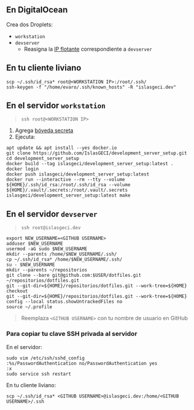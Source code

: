 ## En DigitalOcean

Crea dos Droplets:

- `workstation`
- `devserver`
    - Reasigna la [IP flotante](https://cloud.digitalocean.com/networking/floating_ips) correspondiente a `devserver`

## En tu cliente liviano

```shell
scp ~/.ssh/id_rsa* root@<WORKSTATION IP>:/root/.ssh/
ssh-keygen -f "/home/evaro/.ssh/known_hosts" -R "islasgeci.dev"
```

## En el servidor `workstation`

> `ssh root@<WORKSTATION IP>`

1. Agrega [bóveda secreta](https://docs.google.com/document/d/1lY7ycXs4J8wp1OyJCmPsvfB7YdQqscqL52cIZxBP6Rw)
2. Ejecuta:
```shell
apt update && apt install --yes docker.io
git clone https://github.com/IslasGECI/development_server_setup.git
cd development_server_setup
docker build --tag islasgeci/development_server_setup:latest .
docker login
docker push islasgeci/development_server_setup:latest
docker run --interactive --rm --tty --volume ${HOME}/.ssh/id_rsa:/root/.ssh/id_rsa --volume ${HOME}/.vault/.secrets:/root/.vault/.secrets islasgeci/development_server_setup:latest make
```

## En el servidor `devserver`

> `ssh root@islasgeci.dev`

```shell
export NEW_USERNAME=<GITHUB USERNAME>
adduser $NEW_USERNAME
usermod -aG sudo $NEW_USERNAME
mkdir --parents /home/$NEW_USERNAME/.ssh/
cp ~/.ssh/id_rsa* /home/$NEW_USERNAME/.ssh/
su - $NEW_USERNAME
mkdir --parents ~/repositorios
git clone --bare git@github.com:$USER/dotfiles.git ~/repositorios/dotfiles.git
git --git-dir=${HOME}/repositorios/dotfiles.git --work-tree=${HOME} checkout
git --git-dir=${HOME}/repositorios/dotfiles.git --work-tree=${HOME} config --local status.showUntrackedFiles no
source ~/.profile
```

> Reemplaza `<GITHUB USERNAME>` con tu nombre de usuario en GitHub

### Para copiar tu clave SSH privada al servidor

En el servidor:
```shell
sudo vim /etc/ssh/sshd_config
:%s/PasswordAuthentication no/PasswordAuthentication yes
:x
sudo service ssh restart
```
En tu cliente liviano:
```shell
scp ~/.ssh/id_rsa* <GITHUB USERNAME>@islasgeci.dev:/home/<GITHUB USERNAME>/.ssh
```
